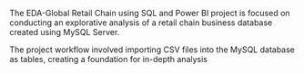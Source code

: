 The EDA-Global Retail Chain using SQL and Power BI project is focused on conducting an explorative analysis of a retail chain business database created using MySQL Server.

The project workflow involved importing CSV files into the MySQL database as tables, creating a foundation for in-depth analysis







